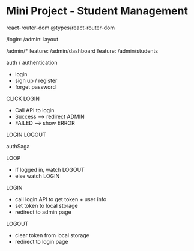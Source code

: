 # Mini Project - Student Management

react-router-dom
@types/react-router-dom

/login:
/admin: layout

/admin/\*
feature: /admin/dashboard
feature: /admin/students

auth / authentication

-   login
-   sign up / register
-   forget password

CLICK LOGIN

-   Call API to login
-   Success --> redirect ADMIN
-   FAILED --> show ERROR

LOGIN
LOGOUT

authSaga

LOOP

-   if logged in, watch LOGOUT
-   else watch LOGIN

LOGIN

-   call login API to get token + user info
-   set token to local storage
-   redirect to admin page

LOGOUT

-   clear token from local storage
-   redirect to login page
